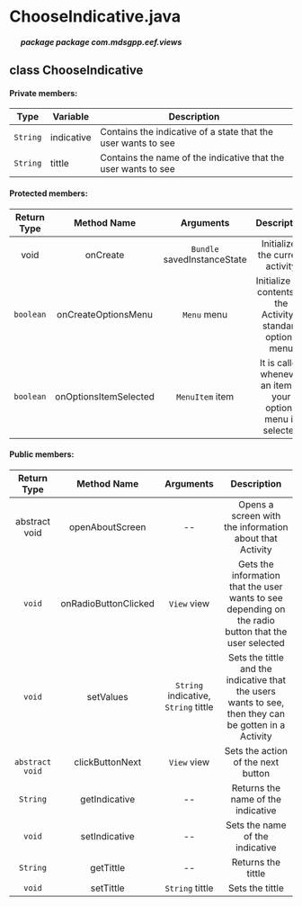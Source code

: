 # ChooseIndicative.java

##### &nbsp;&nbsp;&nbsp;&nbsp;&nbsp;&nbsp;package package com.mdsgpp.eef.views

## class ChooseIndicative

#### Private members:

| Type     | Variable                     | Description                     |
|----------|------------------------------|---------------------------------|
| `String` | indicative | Contains the indicative of a state that the user wants to see |
| `String` | tittle | Contains the name of the indicative that the user wants to see |


#### Protected members:

| Return Type | Method Name | Arguments | Description |
|:-----------:|:------------:|:---------:|:----------:|
| void | onCreate | `Bundle` savedInstanceState | Initializes the current activity |
|`boolean` | onCreateOptionsMenu | `Menu` menu | Initialize the contents of the Activity's standard options menu |
|`boolean` | onOptionsItemSelected | `MenuItem` item | It is called whenever an item in your options menu is selected |


#### Public members:

| Return Type | Method Name | Arguments | Description |
|:-----------:|:------------:|:---------:|:----------:|
| abstract void | openAboutScreen | -- | Opens a screen with the information about that Activity |
|`void` | onRadioButtonClicked | `View` view | Gets the information that the user wants to see depending on the radio button that the user selected|
|`void` | setValues | `String` indicative, `String` tittle | Sets the tittle and the indicative that the users wants to see, then they can be gotten in a Activity |
|` abstract void` | clickButtonNext | `View` view | Sets the action of the next button |
|`String` | getIndicative | -- | Returns the name of the indicative |
|`void` | setIndicative | -- | Sets the name of the indicative |
|`String` | getTittle | -- | Returns the tittle |
|`void` | setTittle | `String` tittle | Sets the tittle |
